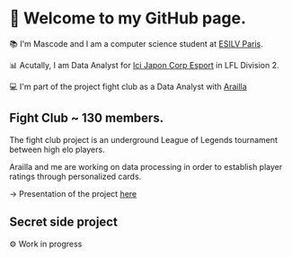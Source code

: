 # 👋 Welcome to my GitHub page.


📚 I'm Mascode and I am a computer science student at <a href="https://www.esilv.fr/">ESILV Paris</a>.

📊 Acutally, I am Data Analyst for <a href="https://twitter.com/icijaponesport">Ici Japon Corp Esport</a> in LFL Division 2.

💻 I'm part of the project fight club as a Data Analyst with <a href="https://github.com/FloPrm">Arailla</a>


## Fight Club ~ 130 members.
The fight club project is an underground League of Legends tournament between high elo players.

Arailla and me are working on data processing in order to establish player ratings through personalized cards.

-> Presentation of the project <a href="https://twitter.com/i_reaz/status/1784273471398187075">here</a>

## Secret side project

⚙ Work in progress
